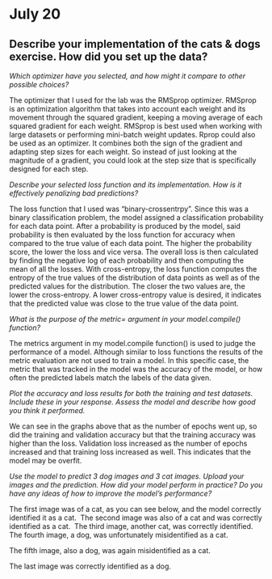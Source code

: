 # July 20

## Describe your implementation of the cats & dogs exercise. How did you set up the data?
*Which optimizer have you selected, and how might it compare to other possible choices?*

The optimizer that I used for the lab was the RMSprop optimizer. RMSprop is an optimization algorithm that takes into account each weight and its movement through the squared gradient, keeping a moving average of each squared gradient for each weight. RMSprop is best used when working with large datasets or performing mini-batch weight updates. Rprop could also be used as an optimizer. It combines both the sign of the gradient and adapting step sizes for each weight. So instead of just looking at the magnitude of a gradient, you could look at the step size that is specifically designed for each step.

*Describe your selected loss function and its implementation. How is it effectively penalizing bad predictions?*

The loss function that I used was “binary-crossentrpy”.  Since this was a binary classification problem, the model assigned a classification probability for each data point. After a probability is produced by the model, said probability is then evaluated by the loss function for accuracy when compared to the true value of each data point. The higher the probability score, the lower the loss and vice versa. The overall loss is then calculated by finding the negative log of each probability and then computing the mean of all the losses. With cross-entropy, the loss function computes the entropy of the true values of the distribution of data points as well as of the predicted values for the distribution. The closer the two values are, the lower the cross-entropy. A lower cross-entropy value is desired, it indicates that the predicted value was close to the true value of the data point.

*What is the purpose of the metric= argument in your model.compile() function?*

The metrics argument in my model.compile function() is used to judge the performance of a model. Although similar to loss functions the results of the metric evaluation are not used to train a model. In this specific case, the metric that was tracked in the model was the accuracy of the model, or how often the predicted labels match the labels of the data given.


*Plot the accuracy and loss results for both the training and test datasets. Include these in your response. Assess the model and describe how good you think it performed.*

We can see in the graphs above that as the number of epochs went up, so did the training and validation accuracy but that the training accuracy was higher than the loss. Validation loss increased as the number of epochs increased and that training loss increased as well. This indicates that the model may be overfit. 

*Use the model to predict 3 dog images and 3 cat images. Upload your images and the prediction. How did your model perform in practice? Do you have any ideas of how to improve the model’s performance?*

The first image was of a cat, as you can see below, and the model correctly identified it as a cat.
![]()
The second image was also of a cat and was correctly identified as a cat.
![]()
The third image, another cat, was correctly identified.
![]()
The fourth image, a dog, was unfortunately misidentified as a cat.

The fifth image, also a dog, was again misidentified as a cat.

The last image was correctly identified as a dog.
